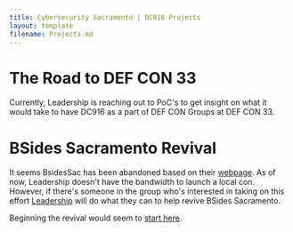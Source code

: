 ```yaml
---
title: Cybersecurity Sacramento | DC916 Projects
layout: template
filename: Projects.md
---
```

# The Road to DEF CON 33
Currently, Leadership is reaching out to PoC's to get insight on what it would take to have DC916 as a part of DEF CON Groups at DEF CON 33.

# BSides Sacramento Revival
It seems BsidesSac has been abandoned based on their [webpage](https://bsidessac.org). As of now, Leadership doesn't have the bandwidth to launch a local con. However, if there's someone in the group who's interested in taking on this effort [Leadership](https://github.com/CyberSecSacramento/Cybersecurity-Sacramento/Leadership.md) will do what they can to help revive BSides Sacramento.

Beginning the revival would seem to [start here](https://bsides.org/w/page/12194160/OrganizeALocalBSides).